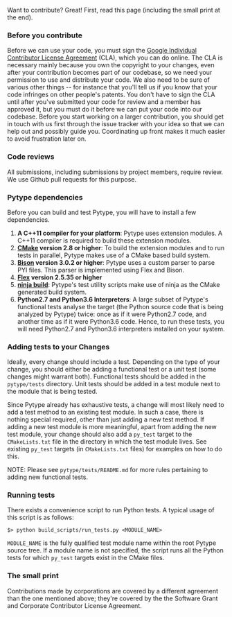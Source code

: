 Want to contribute? Great! First, read this page (including the small print at
the end).

### Before you contribute
Before we can use your code, you must sign the
[Google Individual Contributor License Agreement](https://developers.google.com/open-source/cla/individual?csw=1)
(CLA), which you can do online. The CLA is necessary mainly because you own the
copyright to your changes, even after your contribution becomes part of our
codebase, so we need your permission to use and distribute your code. We also
need to be sure of various other things -- for instance that you'll tell us if you
know that your code infringes on other people's patents. You don't have to sign
the CLA until after you've submitted your code for review and a member has
approved it, but you must do it before we can put your code into our codebase.
Before you start working on a larger contribution, you should get in touch with
us first through the issue tracker with your idea so that we can help out and
possibly guide you. Coordinating up front makes it much easier to avoid
frustration later on.

### Code reviews
All submissions, including submissions by project members, require review. We
use Github pull requests for this purpose.


### Pytype dependencies
Before you can build and test Pytype, you will have to install a few
dependencies.

1. __A C++11 compiler for your platform__: Pytype uses extension modules.
   A C++11 compiler is required to build these extension modules.
2. __[CMake](https://cmake.org) version 2.8 or higher__: To build the extension
   modules and to run tests in parallel, Pytype makes use of a CMake based
   build system.
3. __[Bison](https://www.gnu.org/software/bison/) version 3.0.2 or higher__:
   Pytype uses a custom parser to parse PYI files. This parser is implemented
   using Flex and Bison.
4. __[Flex](https://www.gnu.org/software/flex/) version 2.5.35 or higher__
5. __[ninja build](https://ninja-build.org/)__: Pytype's test utility scripts
   make use of ninja as the CMake generated build system.
6. __Python2.7 and Python3.6 Interpreters__: A large subset of Pytype's
   functional tests analyse the target (the Python source code that is being
   analyzed by Pytype) twice: once as if it were Python2.7 code, and another
   time as if it were Python3.6 code. Hence, to run these tests, you will need
   Python2.7 and Python3.6 interpreters installed on your system.

### Adding tests to your Changes
Ideally, every change should include a test. Depending on the type of your
change, you should either be adding a functional test or a unit test (some
changes might warrant both). Functional tests should be added in the
`pytype/tests` directory. Unit tests should be added in a test module next to
the module that is being tested.

Since Pytype already has exhaustive tests, a change will most likely need to
add a test method to an existing test module. In such a case, there is
nothing special required, other than just adding a new test method. If adding a
new test module is more meaningful, apart from adding the new test module, your
change should also add a `py_test` target to the `CMakeLists.txt` file in the
directory in which the test module lives. See existing `py_test` targets (in
`CMakeLists.txt` files) for examples on how to do this.

NOTE: Please see `pytype/tests/README.md` for more rules pertaining to adding
new functional tests.

### Running tests
There exists a convenience script to run Python tests. A typical usage of this
script is as follows:

```
$> python build_scripts/run_tests.py <MODULE_NAME>
```

`MODULE_NAME` is the fully qualified test module name within the root Pytype
source tree. If a module name is not specified, the script runs all the Python
tests for which `py_test` targets exist in the CMake files.

### The small print
Contributions made by corporations are covered by a different agreement than
the one mentioned above; they're covered by the the Software Grant and
Corporate Contributor License Agreement.
